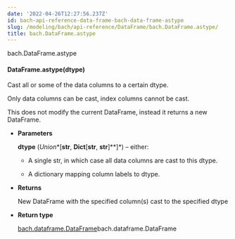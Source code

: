 ```yaml
---
date: '2022-04-26T12:27:56.237Z'
id: bach-api-reference-data-frame-bach-data-frame-astype
slug: /modeling/bach/api-reference/DataFrame/bach.DataFrame.astype/
title: bach.DataFrame.astype
---
```


bach.DataFrame.astype


#### DataFrame.astype(dtype)
Cast all or some of the data columns to a certain dtype.

Only data columns can be cast, index columns cannot be cast.

This does not modify the current DataFrame, instead it returns a new DataFrame.


* **Parameters**

    **dtype** (*Union**[**str**, **Dict**[**str**, **str**]**]*) – either:


    * A single str, in which case all data columns are cast to this dtype.


    * A dictionary mapping column labels to dtype.




* **Returns**

    New DataFrame with the specified column(s) cast to the specified dtype



* **Return type**

    [bach.dataframe.DataFrame](#bach.DataFrame)bach.dataframe.DataFrame


<!-- !! processed by numpydoc !! -->

